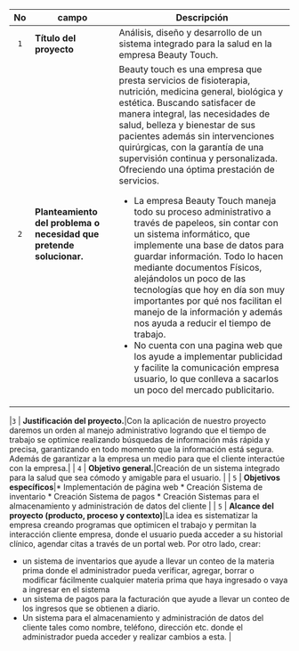 | No| campo  |Descripción |
| :---: | --- | --- | 
| `1` | **Título del proyecto**|Análisis, diseño y desarrollo de un sistema integrado para la salud en la empresa Beauty Touch. |
| `2` | **Planteamiento del problema o necesidad que pretende solucionar.**|Beauty touch es una empresa que presta servicios de fisioterapia, nutrición, medicina general, biológica y estética. Buscando satisfacer de manera integral, las necesidades de salud, belleza y bienestar de sus pacientes además sin intervenciones quirúrgicas, con la garantía de una supervisión continua y personalizada. Ofreciendo una óptima prestación de servicios.<ul><li> La empresa Beauty Touch maneja todo su proceso administrativo a través de papeleos, sin contar con un sistema informático, que implemente una  base de datos para guardar información. Todo lo hacen mediante documentos Físicos, alejándolos un poco de las tecnologías que hoy en día son muy importantes por qué nos facilitan el manejo de la información y además nos ayuda a reducir el tiempo de trabajo.</li><li>No cuenta con una pagina web que los ayude a implementar  publicidad y facilite la comunicación empresa usuario, lo que conlleva a sacarlos un poco del mercado publicitario.</li></ul>|




 
|`3` | **Justificación del proyecto.**|Con la aplicación de nuestro proyecto daremos un orden al manejo administrativo logrando que el tiempo de trabajo se optimice realizando búsquedas de información más rápida y precisa, garantizando en todo momento  que la información está segura. Además de garantizar a la empresa un medio para que el cliente interactúe con la empresa.|
 | `4` | **Objetivo general.**|Creación de un sistema integrado para la salud que sea cómodo y amigable  para el usuario. |
 | `5` | **Objetivos específicos**|* Implementación de página web * Creación Sistema de inventario * Creación Sistema de pagos * Creación Sistemas para el almacenamiento y administración de datos del cliente |
| `5` | **Alcance del proyecto (producto, proceso y contexto)**|La idea es sistematizar la empresa creando programas que optimicen el trabajo y permitan la interacción cliente empresa, donde el usuario pueda acceder a su historial clínico, agendar citas a través de un portal web. Por otro lado, crear:
* un sistema de inventarios que ayude a llevar un conteo de la materia prima donde el administrador pueda verificar, agregar, borrar o modificar fácilmente cualquier materia prima que haya ingresado o vaya a ingresar en el sistema
* un sistema de pagos para la facturación que ayude a llevar un conteo de los ingresos que se obtienen a diario.
* Un sistema para el almacenamiento y administración de datos del cliente tales como nombre, teléfono, dirección etc. donde el administrador pueda acceder y realizar cambios a esta.
 |
